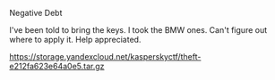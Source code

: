 Negative Debt

I've been told to bring the keys. I took the BMW ones. Can't figure out where to apply it. Help appreciated.

https://storage.yandexcloud.net/kasperskyctf/theft-e212fa623e64a0e5.tar.gz
